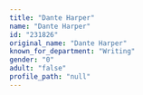 ```yaml
---
title: "Dante Harper"
name: "Dante Harper"
id: "231826"
original_name: "Dante Harper"
known_for_department: "Writing"
gender: "0"
adult: "false"
profile_path: "null"
---
```

